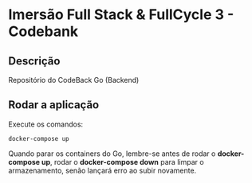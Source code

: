# Imersão Full Stack & FullCycle 3 - Codebank

## Descrição

Repositório do CodeBack Go (Backend)

## Rodar a aplicação

Execute os comandos:

```
docker-compose up
```

Quando parar os containers do Go, lembre-se antes de rodar o **docker-compose up**, rodar o **docker-compose down** para limpar o armazenamento, senão lançará erro ao subir novamente.
